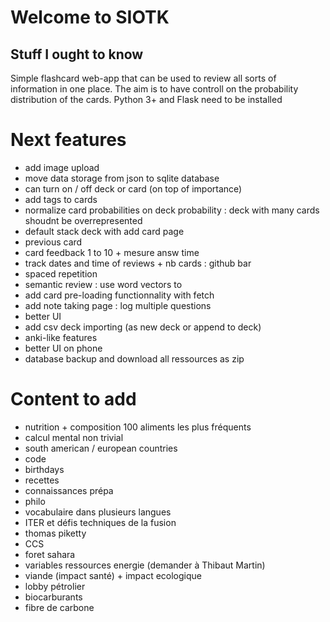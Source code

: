 
# Welcome to SIOTK
## Stuff I ought to know
Simple flashcard web-app that can be used to review all sorts of information in one place. The aim is to have controll on the probability distribution of the cards.
Python 3+ and Flask need to be installed

# Next features
- add image upload 
- move data storage from json to sqlite database
- can turn on / off deck or card (on top of importance)
- add tags to cards
- normalize card probabilities on deck probability : deck with many cards shoudnt be overrepresented
- default stack deck with add card page 
- previous card
- card feedback 1 to 10 + mesure answ time
- track dates and time of reviews + nb cards : github bar
- spaced repetition
- semantic review : use word vectors to 
- add card pre-loading functionnality with fetch
- add note taking page : log multiple questions
- better UI
- add csv deck importing (as new deck or append to deck)
- anki-like features
- better UI on phone
- database backup and download all ressources as zip

# Content to add
- nutrition + composition 100 aliments les plus fréquents
- calcul mental non trivial
- south american / european countries
- code
- birthdays
- recettes
- connaissances prépa
- philo
- vocabulaire dans plusieurs langues
- ITER et défis techniques de la fusion
- thomas piketty
- CCS
- foret sahara
- variables ressources energie (demander à Thibaut Martin)
- viande (impact santé) + impact ecologique
- lobby pétrolier
- biocarburants
- fibre de carbone